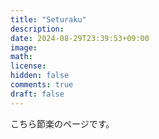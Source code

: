 ```yaml
---
title: "Seturaku"
description:
date: 2024-08-29T23:39:53+09:00
image:
math:
license:
hidden: false
comments: true
draft: false
---
```


こちら節楽のページです。
